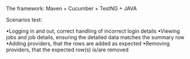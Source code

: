 The framework:
Maven + Cucumber + TestNG + JAVA


Scenarios test:

•Logging in and out, correct handling of incorrect login details
•Viewing jobs and job details, ensuring the detailed data matches the summary row
•Adding providers, that the rows are added as expected
•Removing providers, that the expected row(s) is/are removed
